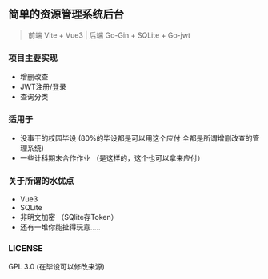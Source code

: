 ## 简单的资源管理系统后台

> 前端 Vite + Vue3  | 后端 Go-Gin + SQLite + Go-jwt

### 项目主要实现

- 增删改查
- JWT注册/登录
- 查询分类

### 适用于

- 没事干的校园毕设 (80%的毕设都是可以用这个应付 全都是所谓增删改查的管理系统)
- 一些计科期末合作作业 （是这样的，这个也可以拿来应付）

### 关于所谓的水优点

- Vue3
- SQLite
- 非明文加密 （SQlite存Token）
- 还有一堆你能扯得玩意.....



### LICENSE

GPL 3.0 (在毕设可以修改来源)



